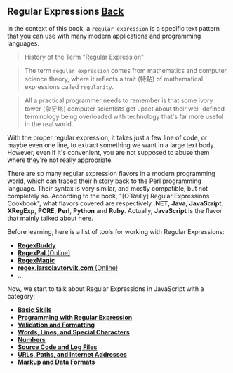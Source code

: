 ## Regular Expressions [Back](./../JavaScript.md)

In the context of this book, a `regular expression` is a specific text pattern that you can use with many modern applications and programming languages.

> History of the Term "Regular Expression"

> The term `regular expression` comes from mathematics and computer science theory, where it reflects a trait (特點) of mathematical expressions called `regularity`.

> All a practical programmer needs to remember is that some ivory tower (象牙塔) computer scientists get upset about their well-defined terminology being overloaded with technology that's far more useful in the real world.

With the proper regular expression, it takes just a few line of code, or maybe even one line, to extract something we want in a large text body. However, even if it's convenient, you are not supposed to abuse them where they're not really appropriate.

There are so many regular expression flavors in a modern programming world, which can traced their history back to the Perl programming language. Their syntax is very similar, and mostly compatible, but not completely so. According to the book, "\[O`Reilly\] Regular Expressions Cookbook", what flavors covered are respectively **.NET**, **Java**, **JavaScript**, **XRegExp**, **PCRE**, **Perl**, **Python** and **Ruby**. Actually, **JavaScript** is the flavor that mainly talked about here.

Before learning, here is a list of tools for working with Regular Expressions:

- [**RegexBuddy**](http://www.regexbuddy.com/RegexBuddyCookbook.exe)
- [**RegexPal** (Online)](http://regexpal.com)
- [**RegexMagic**](http://www.regexmagic.com/RegexMagicCookbook.exe)
- [**regex.larsolavtorvik.com** (Online)](http://regex.larsolavtorvik.com/)
- ...

Now, we start to talk about Regular Expressions in JavaScript with a category:

- [**Basic Skills**](./basic_skills/basic_skills.md)
- [**Programming with Regular Expression**](./programming/programming.md)
- [**Validation and Formatting**](./validation_formatting/validation_formatting.md)
- [**Words, Lines, and Special Characters**](./words_lines_special/words_lines_special.md)
- [**Numbers**](./numbers/numbers.md)
- [**Source Code and Log Files**](./source_code_and_log_files/source_code_and_log_files.md)
- [**URLs, Paths, and Internet Addresses**](./url_path_internet_address/url_path_internet_address.md)
- [**Markup and Data Formats**](./markup_data_formats/markup_data_formats.md)
